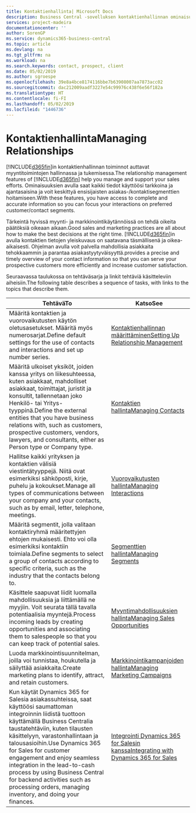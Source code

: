 ```yaml
---
title: Kontaktienhallinta| Microsoft Docs
description: Business Central -sovelluksen kontaktienhallinnan ominaisuudet tukevat myyntitoimintoja. Voit myös käyttää kontakteja ja prospekteja koskevia tietoja, mikä parantaa asiakaspalvelua.
services: project-madeira
documentationcenter: ''
author: SorenGP
ms.service: dynamics365-business-central
ms.topic: article
ms.devlang: na
ms.tgt_pltfrm: na
ms.workload: na
ms.search.keywords: contact, prospect, client
ms.date: 05/02/2019
ms.author: sgroespe
ms.openlocfilehash: 39e8a4bce8174116bbe7b63908007aa7873acc02
ms.sourcegitcommit: dac212009aadf3227e54c99976c438f6e56f182a
ms.translationtype: HT
ms.contentlocale: fi-FI
ms.lasthandoff: 05/02/2019
ms.locfileid: "1446736"
---
```

# <a name="managing-relationships"></a><span data-ttu-id="38dea-103">Kontaktienhallinta</span><span class="sxs-lookup"><span data-stu-id="38dea-103">Managing Relationships</span></span>
<span data-ttu-id="38dea-104">[!INCLUDE[d365fin](includes/d365fin_md.md)]in kontaktienhallinnan toiminnot auttavat myyntitoimintojen hallinnassa ja tukemisessa.</span><span class="sxs-lookup"><span data-stu-id="38dea-104">The relationship management features of [!INCLUDE[d365fin](includes/d365fin_md.md)] help you manage and support your sales efforts.</span></span> <span data-ttu-id="38dea-105">Ominaisuuksien avulla saat kaikki tiedot käyttöösi tarkkoina ja ajantasaisina ja voit keskittyä ensisijaisten asiakas-/kontaktisegmenttien hoitamiseen.</span><span class="sxs-lookup"><span data-stu-id="38dea-105">With these features, you have access to complete and accurate information so you can focus your interactions on preferred customer/contact segments.</span></span>

<span data-ttu-id="38dea-106">Tärkeintä hyvissä myynti- ja markkinointikäytännöissä on tehdä oikeita päätöksiä oikeaan aikaan.</span><span class="sxs-lookup"><span data-stu-id="38dea-106">Good sales and marketing practices are all about how to make the best decisions at the right time.</span></span> [!INCLUDE[d365fin](includes/d365fin_md.md)]<span data-ttu-id="38dea-107">in avulla kontaktien tietojen yleiskuvaus on saatavana täsmällisenä ja oikea-aikaisesti. Ohjelman avulla voit palvella mahdollisia asiakkaita tehokkaammin ja parantaa asiakastyytyväisyyttä.</span><span class="sxs-lookup"><span data-stu-id="38dea-107">provides a precise and timely overview of your contact information so that you can serve your prospective customers more efficiently and increase customer satisfaction.</span></span>

<span data-ttu-id="38dea-108">Seuraavassa taulukossa on tehtäväsarja ja linkit tehtäviä käsitteleviin aiheisiin.</span><span class="sxs-lookup"><span data-stu-id="38dea-108">The following table describes a sequence of tasks, with links to the topics that describe them.</span></span>  

| <span data-ttu-id="38dea-109">Tehtävä</span><span class="sxs-lookup"><span data-stu-id="38dea-109">To</span></span> | <span data-ttu-id="38dea-110">Katso</span><span class="sxs-lookup"><span data-stu-id="38dea-110">See</span></span> |
| --- | --- |
|<span data-ttu-id="38dea-111">Määritä kontaktien ja vuorovaikutusten käytön oletusasetukset. Määritä myös numerosarjat.</span><span class="sxs-lookup"><span data-stu-id="38dea-111">Define default settings for the use of contacts and interactions and set up number series.</span></span>|[<span data-ttu-id="38dea-112">Kontaktienhallinnan määrittäminen</span><span class="sxs-lookup"><span data-stu-id="38dea-112">Setting Up Relationship Management</span></span>](marketing-setup-marketing.md)|
|<span data-ttu-id="38dea-113">Määritä ulkoiset yksiköt, joiden kanssa yritys on liikesuhteessa, kuten asiakkaat, mahdolliset asiakkaat, toimittajat, juristit ja konsultit, tallennetaan joko Henkilö- tai Yritys-tyyppinä.</span><span class="sxs-lookup"><span data-stu-id="38dea-113">Define the external entities that you have business relations with, such as customers, prospective customers, vendors, lawyers, and consultants, either as Person type or Company type.</span></span>|[<span data-ttu-id="38dea-114">Kontaktien hallinta</span><span class="sxs-lookup"><span data-stu-id="38dea-114">Managing Contacts</span></span>](marketing-contacts.md)|
|<span data-ttu-id="38dea-115">Hallitse kaikki yrityksen ja kontaktien välisiä viestintätyyppejä. Niitä ovat esimerkiksi sähköposti, kirje, puhelu ja kokoukset.</span><span class="sxs-lookup"><span data-stu-id="38dea-115">Manage all types of communications between your company and your contacts, such as by email, letter, telephone, meetings.</span></span>|[<span data-ttu-id="38dea-116">Vuorovaikutusten hallinta</span><span class="sxs-lookup"><span data-stu-id="38dea-116">Managing Interactions</span></span>](marketing-interactions.md)|
|<span data-ttu-id="38dea-117">Määritä segmentit, jolla valitaan kontaktiryhmä määritettyjen ehtojen mukaisesti. Ehto voi olla esimerkiksi kontaktiin toimiala.</span><span class="sxs-lookup"><span data-stu-id="38dea-117">Define segments to select a group of contacts according to specific criteria, such as the industry that the contacts belong to.</span></span>|[<span data-ttu-id="38dea-118">Segmenttien hallinta</span><span class="sxs-lookup"><span data-stu-id="38dea-118">Managing Segments</span></span>](marketing-segments.md)|
|<span data-ttu-id="38dea-119">Käsittele saapuvat liidit luomalla mahdollisuuksia ja liittämällä ne myyjiin. Voit seurata tällä tavalla potentiaalisia myyntejä.</span><span class="sxs-lookup"><span data-stu-id="38dea-119">Process incoming leads by creating opportunities and associating them to salespeople so that you can keep track of potential sales.</span></span>|[<span data-ttu-id="38dea-120">Myyntimahdollisuuksien hallinta</span><span class="sxs-lookup"><span data-stu-id="38dea-120">Managing Sales Opportunities</span></span>](marketing-manage-sales-opportunities.md)|
|<span data-ttu-id="38dea-121">Luoda markkinointisuunnitelman, joilla voi tunnistaa, houkutella ja säilyttää asiakkaita.</span><span class="sxs-lookup"><span data-stu-id="38dea-121">Create marketing plans to identify, attract, and retain customers.</span></span>|[<span data-ttu-id="38dea-122">Markkinointikampanjoiden hallinta</span><span class="sxs-lookup"><span data-stu-id="38dea-122">Managing Marketing Campaigns</span></span>](marketing-campaigns.md)|
|<span data-ttu-id="38dea-123">Kun käytät Dynamics 365 for Salesia asiakassuhteissa, saat käyttöösi saumattoman integroinnin liidistä tuottoon käyttämällä Business Centralia taustatehtäviin, kuten tilausten käsittelyyn, varastonhallintaan ja talousasioihin.</span><span class="sxs-lookup"><span data-stu-id="38dea-123">Use Dynamics 365 for Sales for customer engagement and enjoy seamless integration in the lead-to-cash process by using Business Central for backend activities such as processing orders, managing inventory, and doing your finances.</span></span>|[<span data-ttu-id="38dea-124">Integrointi Dynamics 365 for Salesin kanssa</span><span class="sxs-lookup"><span data-stu-id="38dea-124">Integrating with Dynamics 365 for Sales</span></span>](marketing-integrate-dynamicscrm.md)|

